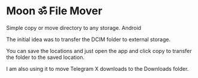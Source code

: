 # Moon ॐ File Mover
Simple copy or move directory to any storage. Android


The initial idea was to transfer the DCIM folder to external storage.

You can save the locations and just open the app and click copy to transfer the folder to the saved location.

I am also using it to move Telegram X downloads to the Downloads folder.

